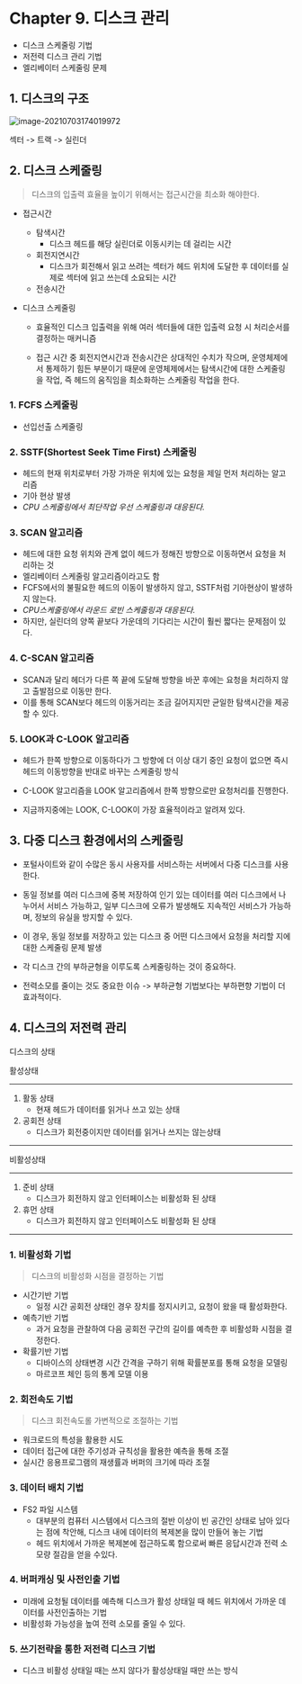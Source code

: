 # Chapter 9. 디스크 관리

- 디스크 스케줄링 기법
- 저전력 디스크 관리 기법
- 엘리베이터 스케줄링 문제



## 1. 디스크의 구조

![image-20210703174019972](chapter9.assets/image-20210703174019972.png)

섹터 -> 트랙 -> 실린더





## 2. 디스크 스케줄링

> 디스크의 입출력 효율을 높이기 위해서는 접근시간을 최소화 해야한다.

- 접근시간
  - 탐색시간
    - 디스크 헤드를 해당 실린더로 이동시키는 데 걸리는 시간
  - 회전지연시간
    - 디스크가 회전해서 읽고 쓰려는 섹터가 헤드 위치에 도달한 후 데이터를 실제로 섹터에 읽고 쓰는데 소요되는 시간
  - 전송시간



- 디스크 스케줄링

  - 효율적인 디스크 입출력을 위해 여러 섹터들에 대한 입출력 요청 시 처리순서를 결정하는 매커니즘

  - 접근 시간 중 회전지연시간과 전송시간은 상대적인 수치가 작으며, 운영체제에서 통제하기 힘든 부분이기 때문에 운영체제에서는 탐색시간에 대한 스케줄링을 작업, 즉 헤드의 움직임을 최소화하는 스케줄링 작업을 한다.



### 1. FCFS 스케줄링

- 선입선출 스케줄링



### 2. SSTF(Shortest Seek Time First) 스케줄링

- 헤드의 현재 위치로부터 가장 가까운 위치에 있는 요청을 제일 먼저 처리하는 알고리즘
- 기아 현상 발생
- *CPU 스케줄링에서 최단작업 우선 스케줄링과 대응된다.*



### 3. SCAN 알고리즘

- 헤드에 대한 요청 위치와 관계 없이 헤드가 정해진 방향으로 이동하면서 요청을 처리하는 것
- 엘리베이터 스케줄링 알고리즘이라고도 함
- FCFS에서의 불필요한 헤드의 이동이 발생하지 않고, SSTF처럼 기아현상이 발생하지 않는다.
- *CPU스케줄링에서 라운드 로빈 스케줄링과 대응된다.*
- 하지만, 실린더의 양쪽 끝보다 가운데의 기다리는 시간이 훨씬 짧다는 문제점이 있다.



### 4. C-SCAN 알고리즘

- SCAN과 달리 헤더가 다른 쪽 끝에 도달해 방향을 바꾼 후에는 요청을 처리하지 않고 출발점으로 이동만 한다.
- 이를 통해 SCAN보다 헤드의 이동거리는 조금 길어지지만 균일한 탐색시간을 제공할 수 있다.



### 5. LOOK과 C-LOOK 알고리즘

- 헤드가 한쪽 방향으로 이동하다가 그 방향에 더 이상 대기 중인 요청이 없으면 즉시 헤드의 이동방향을 반대로 바꾸는 스케줄링 방식
- C-LOOK 알고리즘을 LOOK 알고리즘에서 한쪽 방향으로만 요청처리를 진행한다.

- 지금까지중에는 LOOK, C-LOOK이 가장 효율적이라고 알려져 있다.



## 3. 다중 디스크 환경에서의 스케줄링

- 포털사이트와 같이 수많은 동시 사용자를 서비스하는 서버에서 다중 디스크를 사용한다.
- 동일 정보를 여러 디스크에 중복 저장하여 인기 있는 데이터를 여러 디스크에서 나누어서 서비스 가능하고, 일부 디스크에 오류가 발생해도 지속적인 서비스가 가능하며, 정보의 유실을 방지할 수 있다.
- 이 경우, 동일 정보를 저장하고 있는 디스크 중 어떤 디스크에서 요청을 처리할 지에 대한 스케줄링 문제 발생

- 각 디스크 간의 부하균형을 이루도록 스케줄링하는 것이 중요하다.
- 전력소모를 줄이는 것도 중요한 이슈 -> 부하균형 기법보다는 부하편향 기법이 더 효과적이다.



## 4. 디스크의 저전력 관리

디스크의 상태

활성상태

---

1. 활동 상태
   - 현재 헤드가 데이터를 읽거나 쓰고 있는 상태
2. 공회전 상태
   - 디스크가 회전중이지만 데이터를 읽거나 쓰지는 않는상태

---

비활성상태

---

1. 준비 상태
   - 디스크가 회전하지 않고 인터페이스는 비활성화 된 상태
2. 휴먼 상태
   - 디스크가 회전하지 않고 인터페이스도 비활성화 된 상태

---



### 1. 비활성화 기법

> 디스크의 비활성화 시점을 결정하는 기법

- 시간기반 기법
  - 일정 시간 공회전 상태인 경우 장치를 정지시키고, 요청이 왔을 때 활성화한다.
- 예측기반 기법
  - 과거 요청을 관찰하여 다음 공회전 구간의 길이를 예측한 후 비활성화 시점을 결정한다.
- 확률기반 기법
  - 디바이스의 상태변경 시간 간격을 구하기 위해 확률분포를 통해 요청을 모델링
  - 마르코프 체인 등의 통계 모델 이용



### 2. 회전속도 기법

> 디스크 회전속도롤 가변적으로 조절하는 기법

- 워크로드의 특성을 활용한 시도
- 데이터 접근에 대한 주기성과 규칙성을 활용한 예측을 통해 조절
- 실시간 응용프로그램의 재생률과 버퍼의 크기에 따라 조절



### 3. 데이터 배치 기법

- FS2 파일 시스템 
  - 대부분의 컴퓨터 시스템에서 디스크의 절반 이상이 빈 공간인 상태로 남아 있다는 점에 착안해, 디스크 내에 데이터의 복제본을 많이 만들어 놓는 기법
  - 헤드 위치에서 가까운 복제본에 접근하도록 함으로써 빠른 응답시간과 전력 소모량 절감을 얻을 수있다.



### 4. 버퍼캐싱 및 사전인출 기법

- 미래에 요청될 데이터를 예측해 디스크가 활성 상태일 때 헤드 위치에서 가까운 데이터를 사전인출하는 기법
- 비활성화 가능성을 높여 전력 소모를 줄일 수 있다.



### 5. 쓰기전략을 통한 저전력 디스크 기법

- 디스크 비활성 상태일 때는 쓰지 않다가 활성상태일 때만 쓰는 방식